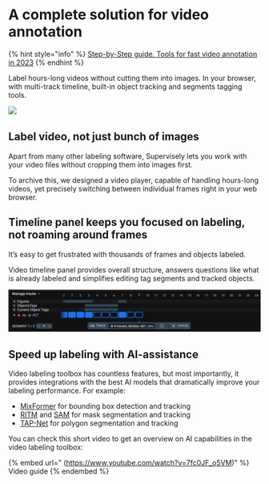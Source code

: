 # A complete solution for video annotation

{% hint style="info" %}
[Step-by-Step guide. Tools for fast video annotation in 2023](https://supervisely.com/blog/top-5-AI-tools-for-surgical-video-annotation/)
{% endhint %}

Label hours-long videos without cutting them into images. In your browser, with multi-track timeline, built-in object tracking and segments tagging tools.

![](video.gif)

## **Label video, not just bunch of images**
Apart from many other labeling software, Supervisely lets you work with your video files without cropping them into images first.

To archive this, we designed a video player, capable of handling hours-long videos, yet precisely switching between individual frames right in your web browser.


## **Timeline panel keeps you focused on labeling, not roaming around frames**

It’s easy to get frustrated with thousands of frames and objects labeled.

Video timeline panel provides overall structure, answers questions like what is already labeled and simplifies editing tag segments and tracked objects.

![](Timeline-panel.png)

##  **Speed up labeling with AI-assistance**

Video labeling toolbox has countless features, but most importantly, it provides integrations with the best AI models that dramatically improve your labeling performance. For example:
- [MixFormer](https://ecosystem.supervisely.com/apps/mixformer/serve/serve?utm_source=blog) for bounding box detection and tracking
- [RITM](https://ecosystem.supervisely.com/apps/ritm-interactive-segmentation/supervisely?utm_source=blog) and [SAM](https://ecosystem.supervisely.com/apps/serve-segment-anything-model?utm_source=blog) for mask segmentation and tracking
- [TAP-Net](https://ecosystem.supervisely.com/apps/serve-tapnet/tapnet/supervisely/serve?utm_source=blog) for polygon segmentation and tracking

You can check this short video to get an overview on AI capabilities in the video labeling toolbox:

{% embed url=" (https://www.youtube.com/watch?v=7fc0JF_o5VM)" %} Video guide {% endembed %}


